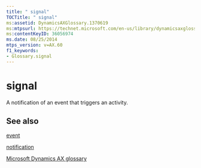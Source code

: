 ```yaml
---
title: " signal"
TOCTitle: " signal"
ms:assetid: DynamicsAXGlossary.1370619
ms:mtpsurl: https://technet.microsoft.com/en-us/library/dynamicsaxglossary.1370619(v=AX.60)
ms:contentKeyID: 36056974
ms.date: 08/25/2014
mtps_version: v=AX.60
f1_keywords:
- Glossary.signal
---
```


# signal

A notification of an event that triggers an activity.

## See also

[event](event.md)

[notification](notification.md)

[Microsoft Dynamics AX glossary](glossary/microsoft-dynamics-ax-glossary.md)

  


